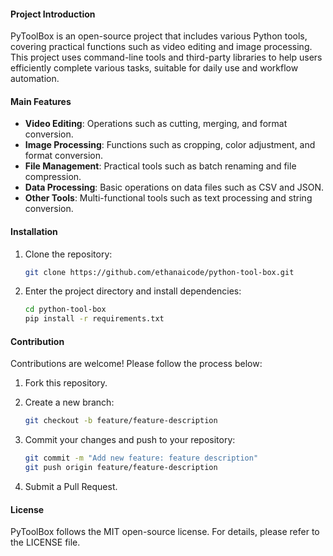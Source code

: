 #### Project Introduction

PyToolBox is an open-source project that includes various Python tools, covering practical functions such as video editing and image processing. This project uses command-line tools and third-party libraries to help users efficiently complete various tasks, suitable for daily use and workflow automation.

#### Main Features

- **Video Editing**: Operations such as cutting, merging, and format conversion.
- **Image Processing**: Functions such as cropping, color adjustment, and format conversion.
- **File Management**: Practical tools such as batch renaming and file compression.
- **Data Processing**: Basic operations on data files such as CSV and JSON.
- **Other Tools**: Multi-functional tools such as text processing and string conversion.

#### Installation

1. Clone the repository:

   ```bash
   git clone https://github.com/ethanaicode/python-tool-box.git
   ```

2. Enter the project directory and install dependencies:

   ```bash
   cd python-tool-box
   pip install -r requirements.txt
   ```

#### Contribution

Contributions are welcome! Please follow the process below:

1. Fork this repository.

2. Create a new branch:

   ```bash
   git checkout -b feature/feature-description
   ```

3. Commit your changes and push to your repository:

   ```bash
   git commit -m "Add new feature: feature description"
   git push origin feature/feature-description
   ```

4. Submit a Pull Request.

#### License

PyToolBox follows the MIT open-source license. For details, please refer to the LICENSE file.
